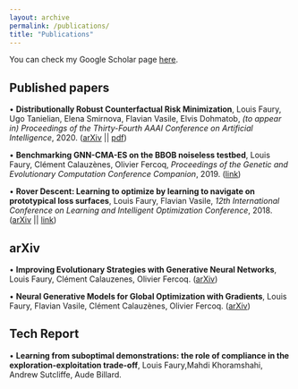 ```yaml
---
layout: archive
permalink: /publications/
title: "Publications"
---
```


You can check my Google Scholar page [here](https://scholar.google.fr/citations?user=ZN4gyVwAAAAJ&hl=en). 

## Published papers

• **Distributionally Robust Counterfactual Risk Minimization**, Louis Faury, Ugo Tanielian, Elena Smirnova, Flavian Vasile, Elvis Dohmatob, *(to appear in) Proceedings of the Thirty-Fourth AAAI Conference on Artificial Intelligence*, 2020.
([arXiv](https://arxiv.org/pdf/1906.06211) || [pdf](/_papers/dro_crm_aaai.pdf))

• **Benchmarking GNN-CMA-ES on the BBOB noiseless testbed**, Louis Faury, Clément Calauzènes, Olivier Fercoq, *Proceedings of the Genetic and Evolutionary Computation Conference Companion*, 2019.
([link](https://dl.acm.org/citation.cfm?id=3326856))

• **Rover Descent: Learning to optimize by learning to navigate on prototypical loss surfaces**, Louis Faury, Flavian Vasile, *12th International Conference on Learning and Intelligent Optimization Conference*, 2018. 
([arXiv](https://arxiv.org/abs/1801.07222) || [link](https://link.springer.com/chapter/10.1007/978-3-030-05348-2_24))

## arXiv

• **Improving Evolutionary Strategies with Generative Neural Networks**, Louis Faury, Clément Calauzenes, Olivier Fercoq. ([arXiv](https://arxiv.org/abs/1901.11271))

• **Neural Generative Models for Global Optimization with Gradients**, Louis Faury, Flavian Vasile, Clément Calauzènes, Olivier Fercoq. ([arXiv](https://arxiv.org/abs/1805.08594))


## Tech Report
• **Learning from suboptimal demonstrations: the role of compliance in the exploration-exploitation trade-off**, Louis Faury,Mahdi Khoramshahi, Andrew Sutcliffe, Aude Billard.